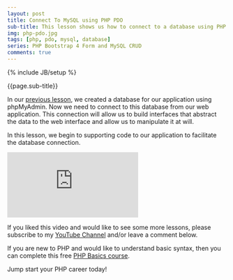 ```yaml
---
layout: post
title: Connect To MySQL using PHP PDO
sub-title: This lesson shows us how to connect to a database using PHP Data Objects (PDO). 
img: php-pdo.jpg
tags: [php, pdo, mysql, database]
series: PHP Bootstrap 4 Form and MySQL CRUD
comments: true
---
```

{% include JB/setup %}

{{page.sub-title}}

<!--more-->
In our [previous lesson](https://trevoirwilliams.github.io/2019-11-04-phpMyAdmin-design/), we created a database for our application using phpMyAdmin. Now we need to connect to this database from our web application. This connection will allow us to build interfaces that abstract the data to the web interface and allow us to manipulate it at will.

In this lesson, we begin to supporting code to our application to facilitate the database connection.    

<div class="embed-responsive embed-responsive-16by9">
    <iframe  src="https://www.youtube.com/embed/EfuBSwpLNGo" frameborder="0" allow="accelerometer; autoplay; encrypted-media; gyroscope; picture-in-picture" allowfullscreen></iframe>
</div>

If you liked this video and would like to see some more lessons, please subscribe to my [YouTube Channel](http://bit.ly/2JlTIs4) and/or leave a comment below.


If you are new to PHP and would like to understand basic syntax, then you can complete this free [PHP Basics course](http://bit.ly/2nEh7NT). 

Jump start your PHP career today! 
